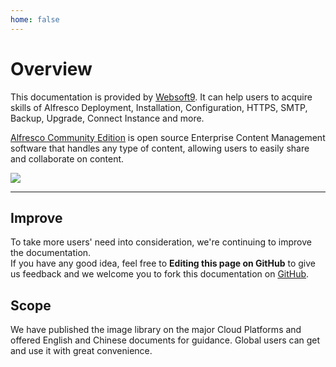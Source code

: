```yaml
---
home: false
---
```


# Overview

This documentation is provided by [Websoft9](https://www.websoft9.com/). It can help users to acquire skills of Alfresco Deployment, Installation, Configuration, HTTPS, SMTP, Backup, Upgrade, Connect Instance and more.

[Alfresco Community Edition](https://www.alfresco.com/ecm-software/alfresco-community-editions) is open source Enterprise Content Management software that handles any type of content, allowing users to easily share and collaborate on content.

![](https://libs.websoft9.com/Websoft9/DocsPicture/zh/alfresco/alfresco-arcgui-websoft9.png)

---

## Improve

To take more users' need into consideration, we're continuing to improve the documentation.  
If you have any good idea, feel free to **Editing this page on GitHub** to give us feedback and we welcome you to fork this documentation on [GitHub](https://github.com/Websoft9/ansible-alfresco).

## Scope

We have published the image library on the major Cloud Platforms and offered English and Chinese documents for guidance. Global users can get and use it with great convenience.